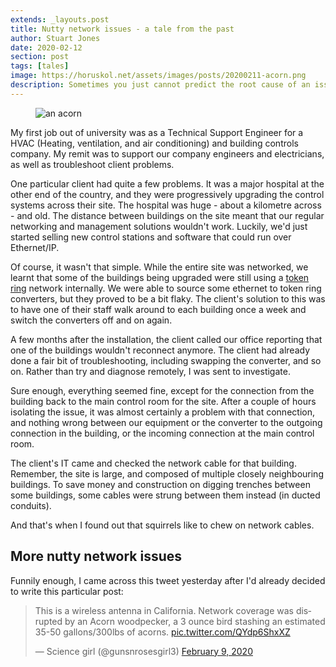 ```yaml
---
extends: _layouts.post
title: Nutty network issues - a tale from the past
author: Stuart Jones
date: 2020-02-12
section: post
tags: [tales]
image: https://horuskol.net/assets/images/posts/20200211-acorn.png
description: Sometimes you just cannot predict the root cause of an issue.
---
```


<figure>
<img src="/assets/images/posts/20200211-acorn.png" alt="an acorn">
</figure>

My first job out of university was as a Technical Support Engineer for a HVAC (Heating, ventilation, and air 
conditioning) and building controls company. My remit was to support our company engineers and electricians, as well
as troubleshoot client problems.

One particular client had quite a few problems. It was a major hospital at the other end of the country, and they
were progressively upgrading the control systems across their site. The hospital was huge - about a kilometre across - 
and old. The distance between buildings on the site meant that our regular networking and management solutions wouldn't 
work. Luckily, we'd just started selling new control stations and software that could run over Ethernet/IP.

Of course, it wasn't that simple. While the entire site was networked, we learnt that some of the buildings being 
upgraded were still using a [token ring][token ring on Wikipedia] network internally. We were able to source some 
ethernet to token ring converters, but they proved to be a bit flaky. The client's solution to this was to have
one of their staff walk around to each building once a week and switch the converters off and on again.

A few months after the installation, the client called our office reporting that one of the buildings wouldn't 
reconnect anymore. The client had already done a fair bit of troubleshooting, including swapping the converter, and
so on. Rather than try and diagnose remotely, I was sent to investigate.

Sure enough, everything seemed fine, except for the connection from the building back to the main control room for the
site. After a couple of hours isolating the issue, it was almost certainly a problem with that connection, and nothing
wrong between our equipment or the converter to the outgoing connection in the building, or the incoming connection at 
the main control room.

The client's IT came and checked the network cable for that building. Remember, the site is large, and composed of 
multiple closely neighbouring buildings. To save money and construction on digging trenches between some buildings, 
some cables were strung between them instead (in ducted conduits).

And that's when I found out that squirrels like to chew on network cables.

## More nutty network issues

Funnily enough, I came across this tweet yesterday after I'd already decided to write this particular post:

<blockquote class="twitter-tweet" data-theme="dark">
  <p lang="en" dir="ltr">
    This is a wireless antenna in California. Network coverage was disrupted by an Acorn woodpecker,
    a 3 ounce bird stashing an estimated 35-50 gallons/300lbs of acorns.
    <a href="https://t.co/QYdp6ShxXZ">pic.twitter.com/QYdp6ShxXZ</a>
  </p>&mdash; Science girl (@gunsnrosesgirl3)
  <a href="https://twitter.com/gunsnrosesgirl3/status/1226490886151954435?ref_src=twsrc%5Etfw">February 9, 2020</a>
</blockquote>
<script async src="https://platform.twitter.com/widgets.js" charset="utf-8"></script>

[token ring on Wikipedia]: (https://en.wikipedia.org/wiki/Token_ring)